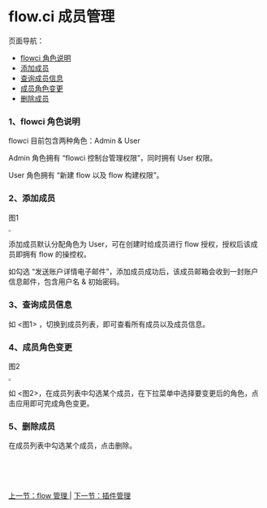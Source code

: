 # flow.ci 成员管理

页面导航：

- [ flowci 角色说明 ](#role_info)
- [ 添加成员 ](#member_add)
- [ 查询成员信息 ](#member_info)
- [ 成员角色变更 ](#member_auth)
- [ 删除成员 ](#member_delete)

### <a name="role_info">1、flowci 角色说明</a>

flowci 目前包含两种角色：Admin & User

Admin  角色拥有 “flowci 控制台管理权限”，同时拥有 User 权限。

User 角色拥有 “新建 flow 以及 flow 构建权限”。

### <a name="member_add">2、添加成员</a>

图1

<img src="https://images-cdn.shimo.im/TewNxF46bzANXkfl/memberinfo.jpg" style="zoom:30%">

添加成员默认分配角色为 User，可在创建时给成员进行 flow 授权，授权后该成员即拥有 flow 的操控权。

如勾选 “发送账户详情电子邮件”，添加成员成功后，该成员邮箱会收到一封账户信息邮件，包含用户名 & 初始密码。


### <a name="member_info">3、查询成员信息</a>

如  <图1> ，切换到成员列表，即可查看所有成员以及成员信息。

### <a name="member_auth">4、成员角色变更</a>

图2

<img src="https://images-cdn.shimo.im/bC9nr8iNLFc2fvww/member_auth.jpg" style="zoom:30%">

如 <图2>，在成员列表中勾选某个成员，在下拉菜单中选择要变更后的角色，点击应用即可完成角色变更。

### <a name="member_delete">5、删除成员</a>

在成员列表中勾选某个成员，点击删除。


<br/><br/><br/>

<div id="bom">
<a href="./admin_flow.md">上一节：flow 管理 </a> |
<a href="./admin_plugin.md">下一节：插件管理 </a>
</div>

<link rel="stylesheet" rev="stylesheet" href="flow.css" type="text/css"/> 